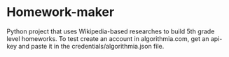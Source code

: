# Homework-maker
Python project that uses Wikipedia-based researches to build 5th grade level homeworks.
To test create an account in algorithmia.com, get an api-key and paste it in the credentials/algorithmia.json file.
